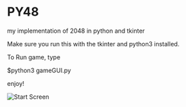 # PY48
my implementation of 2048 in python and tkinter

Make sure you run this with the tkinter and python3 installed.

To Run game, type

$python3 gameGUI.py

enjoy!

![Start Screen](https://raw.github.com/HSQ8/PY48/master/start.PNG)
